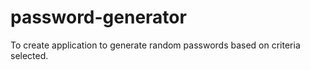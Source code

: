 # password-generator
To create application to generate random passwords based on criteria selected.
